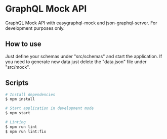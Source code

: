 # GraphQL Mock API

GraphQL Mock API with easygraphql-mock and json-graphql-server. For development purposes only.

## How to use

Just define your schemas under "src/schemas" and start the application.
If you need to generate new data just delete the "data.json" file under "src/mock".

## Scripts

```bash
# Install dependencies
$ npm install

# Start application in development mode
$ npm start

# Linting
$ npm run lint
$ npm run lint:fix
```

